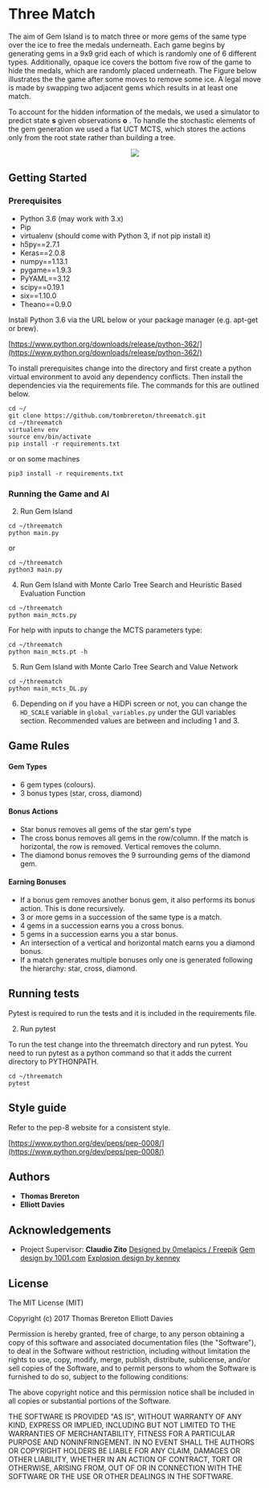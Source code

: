 # Three Match

The aim of Gem Island is to match three or more gems of the same type over the ice to free the medals underneath. 
Each game begins by generating gems in a 9x9 grid each of which is randomly one of 6 different types. 
Additionally, opaque ice covers the bottom five row of the game to hide the medals, which are randomly placed 
underneath. The Figure below illustrates the the game after some moves to remove some ice. A legal move is made by 
swapping two 
adjacent 
gems which results in at least one match.

To account for the hidden information of the medals, we used a simulator to predict state **s** given observations **o**
. To handle the stochastic elements of the gem generation we used a flat UCT MCTS, which stores the actions only from the root state rather than building a tree. 

<p align="center">
  <img src="https://i.imgur.com/2j0mG6i.png">
</p>

## Getting Started

### Prerequisites

- Python 3.6 (may work with 3.x)
- Pip
- virtualenv (should come with Python 3, if not pip install it)
- h5py==2.7.1
- Keras==2.0.8
- numpy==1.13.1
- pygame==1.9.3
- PyYAML==3.12
- scipy==0.19.1
- six==1.10.0
- Theano==0.9.0

Install Python 3.6 via the URL below or your package manager (e.g. apt-get or brew).

[https://www.python.org/downloads/release/python-362/](https://www.python.org/downloads/release/python-362/)

To install prerequisites change into the directory and first create a python virtual environment to avoid any 
dependency conflicts. Then install the dependencies via the requirements file. The commands for this are outlined below.

```
cd ~/
git clone https://github.com/tombrereton/threematch.git
cd ~/threematch
virtualenv env
source env/bin/activate
pip install -r requirements.txt
```

or on some machines
```
pip3 install -r requirements.txt
```

### Running the Game and AI

2. Run Gem Island
```
cd ~/threematch
python main.py
```
or
```
cd ~/threematch
python3 main.py
```

4. Run Gem Island with Monte Carlo Tree Search and Heuristic Based Evaluation Function
```
cd ~/threematch
python main_mcts.py
```

For help with inputs to change the MCTS parameters type:
```
cd ~/threematch
python main_mcts.pt -h
```

5. Run Gem Island with Monte Carlo Tree Search and Value Network
```
cd ~/threematch
python main_mcts_DL.py
```

6. Depending on if you have a HiDPi screen or not, you can change the `HD_SCALE` variable
in `global_variables.py` under the GUI variables section. Recommended values are between and including 1 and 3.

## Game Rules

#### Gem Types
* 6 gem types (colours).
* 3 bonus types (star, cross, diamond)

#### Bonus Actions
* Star bonus removes all gems of the star gem's type
* The cross bonus removes all gems in the row/column. If the match is horizontal, the row is removed. Vertical 
removes the column.
* The diamond bonus removes the 9 surrounding gems of the diamond gem.

#### Earning Bonuses
* If a bonus gem removes another bonus gem, it also performs its bonus action. This is done recursively.
* 3 or more gems in a succession of the same type is a match.
* 4 gems in a succession earns you a cross bonus.
* 5 gems in a succession earns you a star bonus.
* An intersection of a vertical and horizontal match earns you a diamond bonus.
* If a match generates multiple bonuses only one is generated following the hierarchy: star, cross, diamond.

## Running tests

Pytest is required to run the tests and it is included in the requirements file.

2. Run pytest 

To run the test change into the threematch directory and run pytest.
You need to run pytest as a python command so that it adds the current directory to PYTHONPATH.
```
cd ~/threematch
pytest
```

## Style guide

Refer to the pep-8 website for a consistent style.

[https://www.python.org/dev/peps/pep-0008/](https://www.python.org/dev/peps/pep-0008/)

## Authors

* **Thomas Brereton** 
* **Elliott Davies**

## Acknowledgements

* Project Supervisor: **Claudio Zito** 
<a href="http://www.freepik.com">Designed by 0melapics / Freepik</a>
<a href="1001.com">Gem design by 1001.com</a>
<a href="www.kenney.nl">Explosion design by kenney</a>


## License

The MIT License (MIT)

Copyright (c) 2017 Thomas Brereton Elliott Davies

Permission is hereby granted, free of charge, to any person obtaining a copy of this software and associated documentation files (the "Software"), to deal in the Software without restriction, including without limitation the rights to use, copy, modify, merge, publish, distribute, sublicense, and/or sell copies of the Software, and to permit persons to whom the Software is furnished to do so, subject to the following conditions:

The above copyright notice and this permission notice shall be included in all copies or substantial portions of the Software.

THE SOFTWARE IS PROVIDED "AS IS", WITHOUT WARRANTY OF ANY KIND, EXPRESS OR IMPLIED, INCLUDING BUT NOT LIMITED TO THE WARRANTIES OF MERCHANTABILITY, FITNESS FOR A PARTICULAR PURPOSE AND NONINFRINGEMENT. IN NO EVENT SHALL THE AUTHORS OR COPYRIGHT HOLDERS BE LIABLE FOR ANY CLAIM, DAMAGES OR OTHER LIABILITY, WHETHER IN AN ACTION OF CONTRACT, TORT OR OTHERWISE, ARISING FROM, OUT OF OR IN CONNECTION WITH THE SOFTWARE OR THE USE OR OTHER DEALINGS IN THE SOFTWARE.

